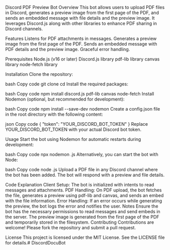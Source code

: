 Discord PDF Preview Bot
Overview
This bot allows users to upload PDF files in Discord, generates a preview image from the first page of the PDF, and sends an embedded message with file details and the preview image. It leverages Discord.js along with other libraries to enhance PDF sharing in Discord channels.

Features
Listens for PDF attachments in messages.
Generates a preview image from the first page of the PDF.
Sends an embedded message with PDF details and the preview image.
Graceful error handling.

Prerequisites
Node.js (v16 or later)
Discord.js library
pdf-lib library
canvas library
node-fetch library

Installation
Clone the repository:

bash
Copy code
git clone <repository-url>
cd <repository-directory>
Install the required packages:

bash
Copy code
npm install discord.js pdf-lib canvas node-fetch
Install Nodemon (optional, but recommended for development):

bash
Copy code
npm install --save-dev nodemon
Create a config.json file in the root directory with the following content:

json
Copy code
{
    "token": "YOUR_DISCORD_BOT_TOKEN"
}
Replace YOUR_DISCORD_BOT_TOKEN with your actual Discord bot token.

Usage
Start the bot using Nodemon for automatic restarts during development:

bash
Copy code
npx nodemon <your-bot-file>.js
Alternatively, you can start the bot with Node:

bash
Copy code
node <your-bot-file>.js
Upload a PDF file in any Discord channel where the bot has been added. The bot will respond with a preview and file details.

Code Explanation
Client Setup: The bot is initialized with intents to read messages and attachments.
PDF Handling: On PDF upload, the bot fetches the file, generates a preview using pdf-lib and canvas, and sends an embed with the file information.
Error Handling: If an error occurs while generating the preview, the bot logs the error and notifies the user.
Notes
Ensure the bot has the necessary permissions to read messages and send embeds in the server.
The preview image is generated from the first page of the PDF and temporarily stored in the filesystem.
Contributing
Contributions are welcome! Please fork the repository and submit a pull request.

License
This project is licensed under the MIT License. See the LICENSE file for details.# DiscordDocuBot
